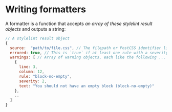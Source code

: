 # Writing formatters

A formatter is a function that accepts *an array of these stylelint result objects* and outputs a string:

```js
// A stylelint result object
{
  source:  "path/to/file.css", // The filepath or PostCSS identifier like <input css 1>
  errored: true, // This is `true` if at least one rule with a severity of 2 triggered a warning
  warnings: [ // Array of warning objects, each like the following ...
    {
      line: 3,
      column: 12,
      rule: "block-no-empty",
      severity: 2,
      text: "You should not have an empty block (block-no-empty)"
    },
    ..
  ]
}
```
